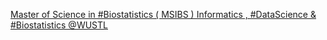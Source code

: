 [Master of Science in #Biostatistics ( MSIBS )   Informatics , #DataScience & #Biostatistics   @WUSTL](https://qi.tc/qi/115715)